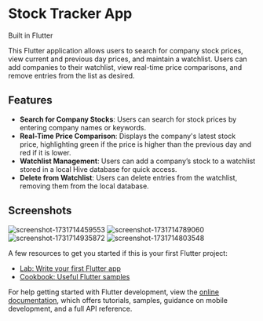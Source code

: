 # Stock Tracker App
Built in Flutter

This Flutter application allows users to search for company stock prices, view current and previous day prices, and maintain a watchlist. Users can add companies to their watchlist, view real-time price comparisons, and remove entries from the list as desired.

## Features

- **Search for Company Stocks**: Users can search for stock prices by entering company names or keywords.
- **Real-Time Price Comparison**: Displays the company's latest stock price, highlighting green if the price is higher than the previous day and red if it is lower.
- **Watchlist Management**: Users can add a company’s stock to a watchlist stored in a local Hive database for quick access.
- **Delete from Watchlist**: Users can delete entries from the watchlist, removing them from the local database.

## Screenshots
![screenshot-1731714459553](https://github.com/user-attachments/assets/cee50e9c-69cb-4aec-bfef-bbb9c1ab3fbf)
![screenshot-1731714789060](https://github.com/user-attachments/assets/5e3c642b-dfcc-4351-8435-e6dcde4f876c)
![screenshot-1731714935872](https://github.com/user-attachments/assets/83b75f60-3069-43a1-99b8-50c161461436)
![screenshot-1731714803548](https://github.com/user-attachments/assets/5a4f0ce6-d84a-4d23-8174-467b21363739)







A few resources to get you started if this is your first Flutter project:

- [Lab: Write your first Flutter app](https://docs.flutter.dev/get-started/codelab)
- [Cookbook: Useful Flutter samples](https://docs.flutter.dev/cookbook)

For help getting started with Flutter development, view the
[online documentation](https://docs.flutter.dev/), which offers tutorials,
samples, guidance on mobile development, and a full API reference.
